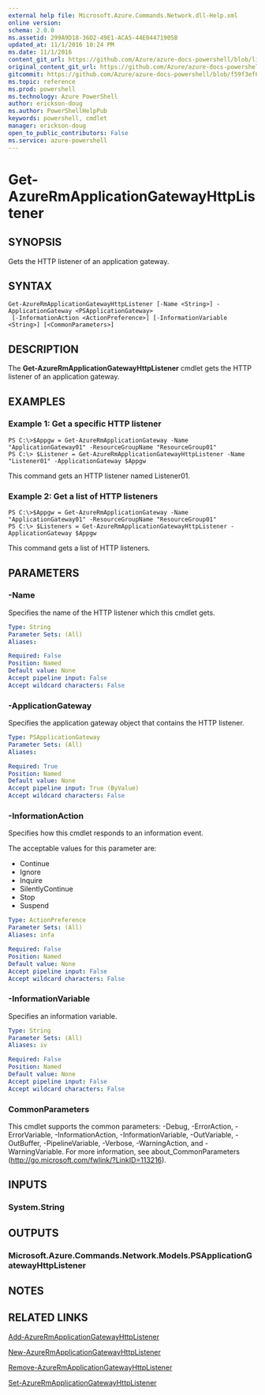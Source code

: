 ```yaml
---
external help file: Microsoft.Azure.Commands.Network.dll-Help.xml
online version: 
schema: 2.0.0
ms.assetid: 299A9D18-36D2-49E1-ACA5-44E04471905B
updated_at: 11/1/2016 10:24 PM
ms.date: 11/1/2016
content_git_url: https://github.com/Azure/azure-docs-powershell/blob/live/azureps-cmdlets-docs/ResourceManager/AzureRM.Network/v1.0.13/Get-AzureRmApplicationGatewayHttpListener.md
original_content_git_url: https://github.com/Azure/azure-docs-powershell/blob/live/azureps-cmdlets-docs/ResourceManager/AzureRM.Network/v1.0.13/Get-AzureRmApplicationGatewayHttpListener.md
gitcommit: https://github.com/Azure/azure-docs-powershell/blob/f59f3ef60bc592383812213e69fd77ba950759ed/azureps-cmdlets-docs/ResourceManager/AzureRM.Network/v1.0.13/Get-AzureRmApplicationGatewayHttpListener.md
ms.topic: reference
ms.prod: powershell
ms.technology: Azure PowerShell
author: erickson-doug
ms.author: PowerShellHelpPub
keywords: powershell, cmdlet
manager: erickson-doug
open_to_public_contributors: False
ms.service: azure-powershell
---
```


# Get-AzureRmApplicationGatewayHttpListener

## SYNOPSIS
Gets the HTTP listener of an application gateway.

## SYNTAX

```
Get-AzureRmApplicationGatewayHttpListener [-Name <String>] -ApplicationGateway <PSApplicationGateway>
 [-InformationAction <ActionPreference>] [-InformationVariable <String>] [<CommonParameters>]
```

## DESCRIPTION
The **Get-AzureRmApplicationGatewayHttpListener** cmdlet gets the HTTP listener of an application gateway.

## EXAMPLES

### Example 1: Get a specific HTTP listener
```
PS C:\>$Appgw = Get-AzureRmApplicationGateway -Name "ApplicationGateway01" -ResourceGroupName "ResourceGroup01"
PS C:\> $Listener = Get-AzureRmApplicationGatewayHttpListener -Name "Listener01" -ApplicationGateway $Appgw
```

This command gets an HTTP listener named Listener01.

### Example 2: Get a list of HTTP listeners
```
PS C:\>$Appgw = Get-AzureRmApplicationGateway -Name "ApplicationGateway01" -ResourceGroupName "ResourceGroup01"
PS C:\> $Listeners = Get-AzureRmApplicationGatewayHttpListener -ApplicationGateway $Appgw
```

This command gets a list of HTTP listeners.

## PARAMETERS

### -Name
Specifies the name of the HTTP listener which this cmdlet gets.

```yaml
Type: String
Parameter Sets: (All)
Aliases: 

Required: False
Position: Named
Default value: None
Accept pipeline input: False
Accept wildcard characters: False
```

### -ApplicationGateway
Specifies the application gateway object that contains the HTTP listener.

```yaml
Type: PSApplicationGateway
Parameter Sets: (All)
Aliases: 

Required: True
Position: Named
Default value: None
Accept pipeline input: True (ByValue)
Accept wildcard characters: False
```

### -InformationAction
Specifies how this cmdlet responds to an information event.

The acceptable values for this parameter are:

- Continue
- Ignore
- Inquire
- SilentlyContinue
- Stop
- Suspend

```yaml
Type: ActionPreference
Parameter Sets: (All)
Aliases: infa

Required: False
Position: Named
Default value: None
Accept pipeline input: False
Accept wildcard characters: False
```

### -InformationVariable
Specifies an information variable.

```yaml
Type: String
Parameter Sets: (All)
Aliases: iv

Required: False
Position: Named
Default value: None
Accept pipeline input: False
Accept wildcard characters: False
```

### CommonParameters
This cmdlet supports the common parameters: -Debug, -ErrorAction, -ErrorVariable, -InformationAction, -InformationVariable, -OutVariable, -OutBuffer, -PipelineVariable, -Verbose, -WarningAction, and -WarningVariable. For more information, see about_CommonParameters (http://go.microsoft.com/fwlink/?LinkID=113216).

## INPUTS

### System.String

## OUTPUTS

### Microsoft.Azure.Commands.Network.Models.PSApplicationGatewayHttpListener

## NOTES

## RELATED LINKS

[Add-AzureRmApplicationGatewayHttpListener](xref:ResourceManager/AzureRM.Network/v1.0.13/Add-AzureRmApplicationGatewayHttpListener.md)

[New-AzureRmApplicationGatewayHttpListener](xref:ResourceManager/AzureRM.Network/v1.0.13/New-AzureRmApplicationGatewayHttpListener.md)

[Remove-AzureRmApplicationGatewayHttpListener](xref:ResourceManager/AzureRM.Network/v1.0.13/Remove-AzureRmApplicationGatewayHttpListener.md)

[Set-AzureRmApplicationGatewayHttpListener](xref:ResourceManager/AzureRM.Network/v1.0.13/Set-AzureRmApplicationGatewayHttpListener.md)


